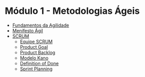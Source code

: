 # Módulo 1 - Metodologias Ágeis

- <a href="./fundamentos_da_agilidade.md">Fundamentos da Agilidade</a>
- <a href="./manifesto_agil.md">Menifesto Ágil</a>
- <a href="./scrum-introducao.md">SCRUM</a>
    - <a href="./scrum-equipe.md">Equipe SCRUM</a>
    - <a href="./scrum-product-goal.md">Product Goal</a>
    - <a href="./scrum-product-backlog.md">Product Backlog</a>
    - <a href="./scrum-modelo-kano.md">Modelo Kano</a>
    - <a href="./scrum-definition-of-done.md">Definition of Done</a>
    - <a href="./scrum-sprint-planning.md">Sprint Planning</a>